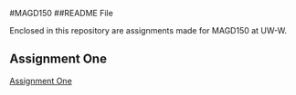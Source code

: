 #MAGD150
##README File

Enclosed in this repository are assignments made for MAGD150 at UW-W.

## Assignment One
[Assignment One](https://github.com/mckennyjp/MAGD-150-Assignments/blob/gh-pages/AssignmentOne.pde)

